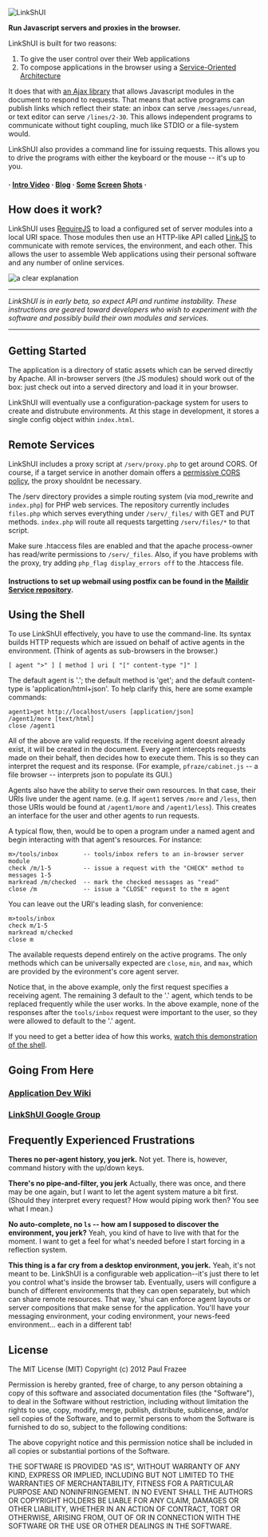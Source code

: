 ![LinkShUI](http://linkshui.com/wp-content/uploads/2012/08/lshui_logo.png)

**Run Javascript servers and proxies in the browser.**

LinkShUI is built for two reasons:

 1. To give the user control over their Web applications
 2. To compose applications in the browser using a [Service-Oriented Architecture](http://en.wikipedia.org/wiki/Service-oriented_architecture)

It does that with [an Ajax library](//github.com/pfraze/linkjs) that allows Javascript modules in the document to respond to requests. That means that active programs can publish links which reflect their state: an inbox can serve `/messages/unread`, or text editor can serve `/lines/2-30`. This allows independent programs to communicate without tight coupling, much like STDIO or a file-system would.

LinkShUI also provides a command line for issuing requests. This allows you to drive the programs with either the keyboard or the mouse -- it's up to you.

#### &middot; [Intro Video](http://www.youtube.com/watch?v=CJLiAdYTDz8&feature=g-upl) &middot; [Blog](http://linkshui.com) &middot; [Some](http://linkshui.com/wp-content/uploads/2012/08/3.png) [Screen](http://linkshui.com/wp-content/uploads/2012/08/6.png) [Shots](http://linkshui.com/wp-content/uploads/2012/08/7.png) &middot; 

## How does it work?

LinkShUI uses [RequireJS](http://requirejs.org) to load a configured set of server modules into a local URI space. Those modules then use an HTTP-like API called [LinkJS](http://github.com/pfraze/linkjs) to communicate with remote services, the environment, and each other. This allows the user to assemble Web applications using their personal software and any number of online services.

![a clear explanation](http://linkshui.com/wp-content/uploads/2012/08/explanation1.png)

---

*LinkShUI is in early beta, so expect API and runtime instability. These instructions are geared toward developers who wish to experiment with the software and possibly build their own modules and services.*

---

## Getting Started

The application is a directory of static assets which can be served directly by Apache. All in-browser servers (the JS modules) should work out of the box: just check out into a served directory and load it in your browser.

LinkShUI will eventually use a configuration-package system for users to create and distrubute environments. At this stage in development, it stores a single config object within `index.html`.


## Remote Services

LinkShUI includes a proxy script at `/serv/proxy.php` to get around CORS. Of course, if a target service in another domain offers a [permissive CORS policy](https://www.google.com/search?q=CORS+ajax), the proxy shouldnt be necessary.

The /serv directory provides a simple routing system (via mod_rewrite and `index.php`) for PHP web services. The repository currently includes `files.php` which serves everything under `/serv/_files/` with GET and PUT methods. `index.php` will route all requests targetting `/serv/files/*` to that script.

Make sure .htaccess files are enabled and that the apache process-owner has read/write permissions to `/serv/_files`. Also, if you have problems with the proxy, try adding `php_flag display_errors off` to the .htaccess file.

#### Instructions to set up webmail using postfix can be found in the [Maildir Service repository](https://github.com/pfraze/maildir-service).

## Using the Shell

To use LinkShUI effectively, you have to use the command-line. Its syntax builds HTTP requests which are issued on behalf of active agents in the environment. (Think of agents as sub-browsers in the browser.)

```[ agent ">" ] [ method ] uri [ "[" content-type "]" ]```

The default agent is '.'; the default method is 'get'; and the default content-type is 'application/html+json'. To help clarify this, here are some example commands:

```
agent1>get http://localhost/users [application/json]
/agent1/more [text/html]
close /agent1
```

All of the above are valid requests. If the receiving agent doesnt already exist, it will be created in the document. Every agent intercepts requests made on their behalf, then decides how to execute them. This is so they can interpret the request and its response. (For example, `pfraze/cabinet.js` -- a file browser -- interprets json to populate its GUI.)

Agents also have the ability to serve their own resources. In that case, their URIs live under the agent name. (e.g. If `agent1` serves `/more` and `/less`, then those URIs would be found at `/agent1/more` and `/agent1/less`). This creates an interface for the user and other agents to run requests.

A typical flow, then, would be to open a program under a named agent and begin interacting with that agent's resources. For instance:

```
m>/tools/inbox       -- tools/inbox refers to an in-browser server module
check /m/1-5         -- issue a request with the "CHECK" method to messages 1-5
markread /m/checked  -- mark the checked messages as "read"
close /m             -- issue a "CLOSE" request to the m agent 
```

You can leave out the URI's leading slash, for convenience:

```
m>tools/inbox
check m/1-5
markread m/checked
close m
```

The available requests depend entirely on the active programs. The only methods which can be universally expected are `close`, `min`, and `max`, which are provided by the evironment's core agent server.

Notice that, in the above example, only the first request specifies a receiving agent. The remaining 3 default to the '.' agent, which tends to be replaced frequently while the user works. In the above example, none of the responses after the `tools/inbox` request were important to the user, so they were allowed to default to the '.' agent.

If you need to get a better idea of how this works, [watch this demonstration of the shell](#TODO).

## Going From Here

### [Application Dev Wiki](https://github.com/pfraze/linkshui/wiki)

### [LinkShUI Google Group](https://groups.google.com/forum/#!forum/linkshui)

## Frequently Experienced Frustrations

**Theres no per-agent history, you jerk.** Not yet. There is, however, command history with the up/down keys.

**There's no pipe-and-filter, you jerk** Actually, there was once, and there may be one again, but I want to let the agent system mature a bit first. (Should they interpret every request? How would piping work then? You see what I mean.)

**No auto-complete, no `ls` -- how am I supposed to discover the environment, you jerk?** Yeah, you kind of have to live with that for the moment. I want to get a feel for what's needed before I start forcing in a reflection system.

**This thing is a far cry from a desktop environment, you jerk.** Yeah, it's not meant to be. LinkShUI is a configurable web application--it's just there to let you control what's inside the browser tab. Eventually, users will configure a bunch of different environments that they can open separately, but which can share remote resources. That way, 'shui can enforce agent layouts or server compositions that make sense for the application. You'll have your messaging environment, your coding environment, your news-feed environment... each in a different tab!

## License

The MIT License (MIT)
Copyright (c) 2012 Paul Frazee

Permission is hereby granted, free of charge, to any person obtaining a copy of this software and associated documentation files (the "Software"), to deal in the Software without restriction, including without limitation the rights to use, copy, modify, merge, publish, distribute, sublicense, and/or sell copies of the Software, and to permit persons to whom the Software is furnished to do so, subject to the following conditions:

The above copyright notice and this permission notice shall be included in all copies or substantial portions of the Software.

THE SOFTWARE IS PROVIDED "AS IS", WITHOUT WARRANTY OF ANY KIND, EXPRESS OR IMPLIED, INCLUDING BUT NOT LIMITED TO THE WARRANTIES OF MERCHANTABILITY, FITNESS FOR A PARTICULAR PURPOSE AND NONINFRINGEMENT. IN NO EVENT SHALL THE AUTHORS OR COPYRIGHT HOLDERS BE LIABLE FOR ANY CLAIM, DAMAGES OR OTHER LIABILITY, WHETHER IN AN ACTION OF CONTRACT, TORT OR OTHERWISE, ARISING FROM, OUT OF OR IN CONNECTION WITH THE SOFTWARE OR THE USE OR OTHER DEALINGS IN THE SOFTWARE.

